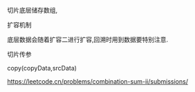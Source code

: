 切片底层储存数组, 

扩容机制

底层数据会随着扩容二进行扩容,回溯时用到数据要特别注意.

切片传参









copy(copyData,srcData)

https://leetcode.cn/problems/combination-sum-ii/submissions/




